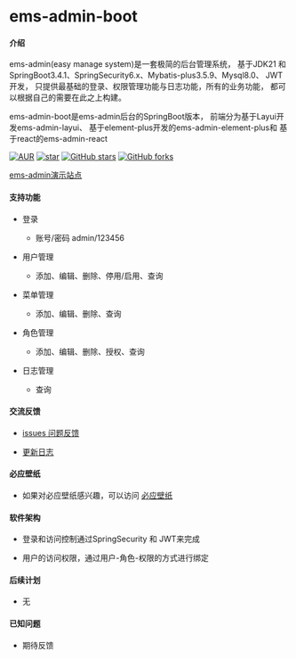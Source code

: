# ems-admin-boot

#### 介绍
ems-admin(easy manage system)是一套极简的后台管理系统，
基于JDK21 和 SpringBoot3.4.1、SpringSecurity6.x、Mybatis-plus3.5.9、Mysql8.0、
JWT开发，
只提供最基础的登录、权限管理功能与日志功能，所有的业务功能，
都可以根据自己的需要在此之上构建。

ems-admin-boot是ems-admin后台的SpringBoot版本，
前端分为基于Layui开发ems-admin-layui、
基于element-plus开发的ems-admin-element-plus和
基于react的ems-admin-react


[![AUR](https://img.shields.io/badge/license-Apache%20License%202.0-blue.svg)](https://github.com/ems-admin/ems-admin-boot/blob/master/LICENSE)
[![star](https://gitee.com/ems-admin/ems-admin-boot/badge/star.svg?theme=white)](https://gitee.com/ems-admin/ems-admin-boot)
[![GitHub stars](https://img.shields.io/github/stars/ems-admin/ems-admin-boot.svg?style=social&label=Stars)](https://github.com/ems-admin/ems-admin-boot)
[![GitHub forks](https://img.shields.io/github/forks/ems-admin/ems-admin-boot.svg?style=social&label=Fork)](https://github.com/ems-admin/ems-admin-boot)

[ems-admin演示站点](http://ems.facebook47.cn/)

#### 支持功能

-  登录
   - 账号/密码 admin/123456

   
-  用户管理
   - 添加、编辑、删除、停用/启用、查询
   
   
-  菜单管理
   - 添加、编辑、删除、查询

   
-  角色管理
   - 添加、编辑、删除、授权、查询

   
-  日志管理
   - 查询


#### 交流反馈


- [issues 问题反馈](https://github.com/ems-admin/ems-admin-boot/issues)


- [更新日志](CHANGELOG.md)


####  必应壁纸


-  如果对必应壁纸感兴趣，可以访问   [必应壁纸](https://bing.fullpx.com)


#### 软件架构

- 登录和访问控制通过SpringSecurity 和 JWT来完成


- 用户的访问权限，通过用户-角色-权限的方式进行绑定


#### 后续计划

-  无


#### 已知问题

- 期待反馈



